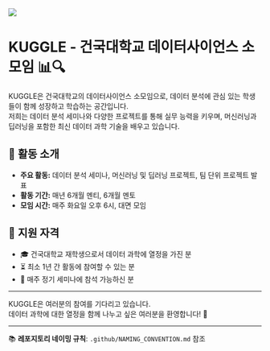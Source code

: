 <!-- 타이틀 부분 -->
<img src="https://capsule-render.vercel.app/api?type=transparent&color=auto&height=300&section=header&text=Kuggle&desc=Datascience_Club%&fontSize=70&animation=fadeIn&fontAlignY=50&descAlignY=70&theme=dark" />

<!-- 내용 부분 -->
# KUGGLE - 건국대학교 데이터사이언스 소모임 📊🔍

KUGGLE은 건국대학교의 데이터사이언스 소모임으로, 데이터 분석에 관심 있는 학생들이 함께 성장하고 학습하는 공간입니다.  
저희는 데이터 분석 세미나와 다양한 프로젝트를 통해 실무 능력을 키우며, 머신러닝과 딥러닝을 포함한 최신 데이터 과학 기술을 배우고 있습니다.

## 🎯 활동 소개

- **주요 활동:** 데이터 분석 세미나, 머신러닝 및 딥러닝 프로젝트, 팀 단위 프로젝트 발표
- **활동 기간:** 매년 6개월 멘티, 6개월 멘토
- **모임 시간:** 매주 화요일 오후 6시, 대면 모임

## 📝 지원 자격

- 🎓 건국대학교 재학생으로서 데이터 과학에 열정을 가진 분
- ⏳ 최소 1년 간 활동에 참여할 수 있는 분
- 📅 매주 정기 세미나에 참석 가능하신 분

---

KUGGLE은 여러분의 참여를 기다리고 있습니다.  
데이터 과학에 대한 열정을 함께 나누고 싶은 여러분을 환영합니다! 🌟

---

📚 **레포지토리 네이밍 규칙**: `.github/NAMING_CONVENTION.md` 참조
